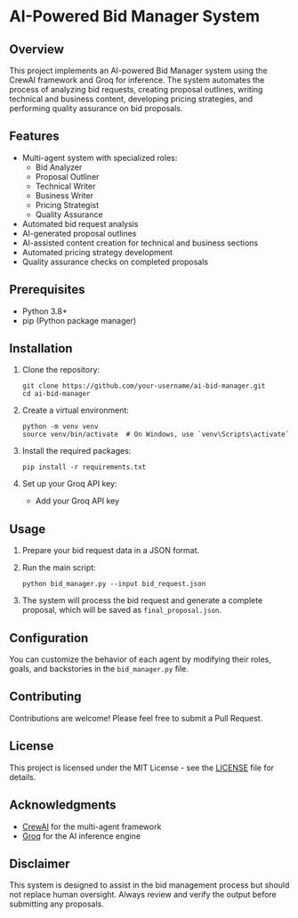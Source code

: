 # AI-Powered Bid Manager System

## Overview

This project implements an AI-powered Bid Manager system using the CrewAI framework and Groq for inference. The system automates the process of analyzing bid requests, creating proposal outlines, writing technical and business content, developing pricing strategies, and performing quality assurance on bid proposals.

## Features

- Multi-agent system with specialized roles:
  - Bid Analyzer
  - Proposal Outliner
  - Technical Writer
  - Business Writer
  - Pricing Strategist
  - Quality Assurance
- Automated bid request analysis
- AI-generated proposal outlines
- AI-assisted content creation for technical and business sections
- Automated pricing strategy development
- Quality assurance checks on completed proposals

## Prerequisites

- Python 3.8+
- pip (Python package manager)

## Installation

1. Clone the repository:
   ```
   git clone https://github.com/your-username/ai-bid-manager.git
   cd ai-bid-manager
   ```

2. Create a virtual environment:
   ```
   python -m venv venv
   source venv/bin/activate  # On Windows, use `venv\Scripts\activate`
   ```

3. Install the required packages:
   ```
   pip install -r requirements.txt
   ```

4. Set up your Groq API key:
   - Add your Groq API key

## Usage

1. Prepare your bid request data in a JSON format.

2. Run the main script:
   ```
   python bid_manager.py --input bid_request.json
   ```

3. The system will process the bid request and generate a complete proposal, which will be saved as `final_proposal.json`.

## Configuration

You can customize the behavior of each agent by modifying their roles, goals, and backstories in the `bid_manager.py` file.


## Contributing

Contributions are welcome! Please feel free to submit a Pull Request.

## License

This project is licensed under the MIT License - see the [LICENSE](LICENSE) file for details.

## Acknowledgments

- [CrewAI](https://github.com/joaomdmoura/crewAI) for the multi-agent framework
- [Groq](https://groq.com/) for the AI inference engine

## Disclaimer

This system is designed to assist in the bid management process but should not replace human oversight. Always review and verify the output before submitting any proposals.
